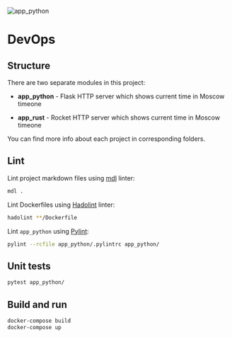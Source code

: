 ![app_python](https://github.com/LyzeOfKiel/devops/actions/workflows/app_python.yml/badge.svg)

# DevOps

## Structure

There are two separate modules in this project:

* **app_python** - Flask HTTP server which shows current time in Moscow timeone

* **app_rust** - Rocket HTTP server which shows current time in Moscow timeone

You can find more info about each project
in corresponding folders.

## Lint

Lint project markdown files using
[mdl](https://github.com/markdownlint/markdownlint) linter:

```bash
mdl .
```

Lint Dockerfiles using [Hadolint](https://github.com/hadolint/hadolint) linter:

```bash
hadolint **/Dockerfile
```

Lint `app_python` using [Pylint](https://github.com/PyCQA/pylint/):

```bash
pylint --rcfile app_python/.pylintrc app_python/
```

## Unit tests

```bash
pytest app_python/
```

## Build and run

```bash
docker-compose build
docker-compose up
```

